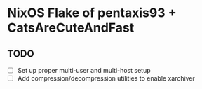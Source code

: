 # NixOS Flake of pentaxis93 + CatsAreCuteAndFast

## TODO

- [ ] Set up proper multi-user and multi-host setup
- [ ] Add compression/decompression utilities to enable xarchiver
